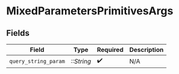 # MixedParametersPrimitivesArgs


## Fields

| Field                | Type                 | Required             | Description          |
| -------------------- | -------------------- | -------------------- | -------------------- |
| `query_string_param` | *::String*           | :heavy_check_mark:   | N/A                  |